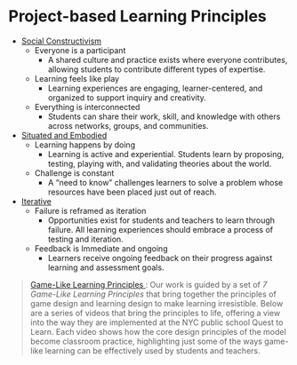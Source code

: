 # Project-based Learning Principles

- [Social Constructivism]() 
  - Everyone is a participant
      - A shared culture and practice exists where everyone contributes, allowing students to contribute different types of expertise.
  - Learning feels like play
      - Learning experiences are engaging, learner-centered, and organized to support inquiry and creativity.
  - Everything is interconnected
      - Students can share their work, skill, and knowledge with others across networks, groups, and communities.
- [Situated and Embodied]() 
  - Learning happens by doing
      - Learning is active and experiential. Students learn by proposing, testing, playing with, and validating theories about the world.
  - Challenge is constant
      - A “need to know” challenges learners to solve a problem whose resources have been placed just out of reach.
- [Iterative]() 
   - Failure is reframed as iteration
      - Opportunities exist for students and teachers to learn through failure. All learning experiences should embrace a process of testing and iteration.
  - Feedback is Immediate and ongoing
      - Learners receive ongoing feedback on their progress against learning and assessment goals.




> [Game-Like Learning Principles ](https://www.instituteofplay.org/gll-principles): Our work is guided by a set of _7 Game-Like Learning Principles_ that bring together the principles of game design and learning design to make learning irresistible. Below are a series of videos that bring the principles to life, offering a view into the way they are implemented at the NYC public school Quest to Learn. Each video shows how the core design principles of the model become classroom practice, highlighting just some of the ways game-like learning can be effectively used by students and teachers.












